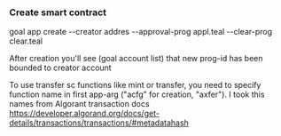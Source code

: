 ### Create smart contract
goal app create --creator addres --approval-prog appl.teal --clear-prog clear.teal


After creation you'll see (goal account list) that new prog-id has been bounded to creator account


To use transfer sc functions like mint or transfer, you need to specify function name in first app-arg ("acfg" for creation, "axfer"). I took this names from Algorant transaction docs https://developer.algorand.org/docs/get-details/transactions/transactions/#metadatahash
